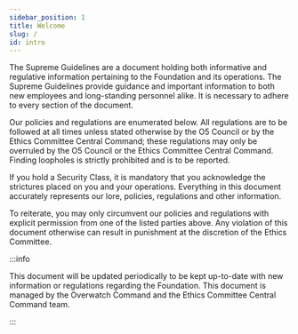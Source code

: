 ```yaml
---
sidebar_position: 1
title: Welcome
slug: /
id: intro
---
```


The Supreme Guidelines are a document holding both informative and regulative information pertaining to the Foundation and its operations. The Supreme Guidelines provide guidance and important information to both new employees and long-standing personnel alike. It is necessary to adhere to every section of the document.

Our policies and regulations are enumerated below. All regulations are to be followed at all times unless stated otherwise by the O5 Council or by the Ethics Committee Central Command; these regulations may only be overruled by the O5 Council or the Ethics Committee Central Command. Finding loopholes is strictly prohibited and is to be reported.

If you hold a Security Class, it is mandatory that you acknowledge the strictures placed on you and your operations. Everything in this document accurately represents our lore, policies, regulations and other information.

To reiterate, you may only circumvent our policies and regulations with explicit permission from one of the listed parties above. Any violation of this document otherwise can result in punishment at the discretion of the Ethics Committee.

:::info

This document will be updated periodically to be kept up-to-date with new information or regulations regarding the Foundation. This document is managed by the Overwatch Command and the Ethics Committee Central Command team.

:::
